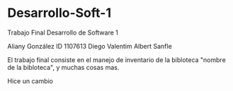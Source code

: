 # Desarrollo-Soft-1

Trabajo Final Desarrollo de Software 1

Aliany González ID 1107613
Diego Valentim
Albert Sanfle

El trabajo final consiste en el manejo de inventario de la bibloteca "nombre de la bibloteca", y muchas cosas mas.

Hice un cambio

